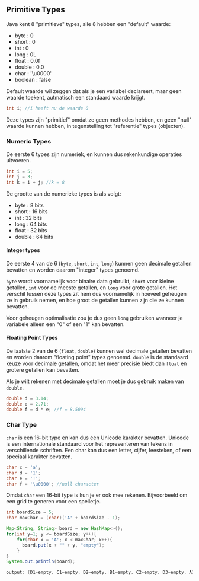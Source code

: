 ## Primitive Types
Java kent 8 "primitieve" types, alle 8 hebben een "default" waarde:
- byte : 0
- short : 0
- int : 0
- long : 0L
- float : 0.0f
- double : 0.0
- char : '\u0000'
- boolean : false

Default waarde wil zeggen dat als je een variabel declareert, maar geen waarde toekent,
autmatisch een standaard waarde krijgt.
```java
int i; //i heeft nu de waarde 0
```
Deze types zijn "primitief" omdat ze geen methodes hebben, en geen "null" waarde kunnen hebben, in
tegenstelling tot "referentie" types (objecten).

### Numeric Types
De eerste 6 types zijn numeriek, en kunnen dus rekenkundige operaties uitvoeren.
```java
int i = 5;
int j = 3;
int k = i + j; //k = 8
```
De grootte van de numerieke types is als volgt:
- byte : 8 bits
- short : 16 bits
- int : 32 bits
- long : 64 bits
- float : 32 bits
- double : 64 bits

#### Integer types
De eerste 4 van de 6 (`byte`, `short`, `int`, `long`) kunnen geen decimale getallen bevatten en worden
daarom "integer" types genoemd.

`byte` wordt voornamelijk voor binaire data gebruikt, `short` voor kleine getallen, `int` voor de meeste
getallen, en `long` voor grote getallen. Het verschil tussen deze types zit hem dus voornamelijk in
hoeveel geheugen ze in gebruik nemen, en hoe groot de getallen kunnen zijn die ze kunnen bevatten.

Voor geheugen optimalisatie zou je dus geen `long` gebruiken wanneer je variabele alleen een "0" of een
"1" kan bevatten.

#### Floating Point Types
De laatste 2 van de 6 (`float`, `double`) kunnen wel decimale getallen bevatten en worden daarom
"floating point" types genoemd. `double` is de standaard keuze voor decimale getallen, omdat het
meer precisie biedt dan `float` en grotere getallen kan bevatten.

Als je wilt rekenen met decimale getallen moet je dus gebruik maken van `double`.
```java
double d = 3.14;
double e = 2.71;
double f = d * e; //f = 8.5094
```
### Char Type
`char` is een 16-bit type en kan dus een Unicode karakter bevatten. Unicode is een internationale
standaard voor het representeren van tekens in verschillende schriften. Een char kan dus een
letter, cijfer, leesteken, of een speciaal karakter bevatten.
```java
char c = 'a';
char d = '1';
char e = '!';
char f = '\u0000'; //null character
```
Omdat `char` een 16-bit type is kun je er ook mee rekenen. Bijvoorbeeld om een grid te generen voor
een spelletje.
```java
int boardSize = 5;
char maxChar = (char)('A' + boardSize - 1);

Map<String, String> board = new HashMap<>();
for(int y=1; y <= boardSize; y++){
    for(char x = 'A'; x < maxChar; x++){
      board.put(x + "" + y, "empty");
    }
}
System.out.println(board);

output: {D1=empty, C1=empty, D2=empty, B1=empty, C2=empty, D3=empty, A1=empty, B2=empty, C3=empty, D4=empty, A2=empty, B3=empty, C4=empty, D5=empty, A3=empty, B4=empty, C5=empty, A4=empty, B5=empty, A5=empty}
```